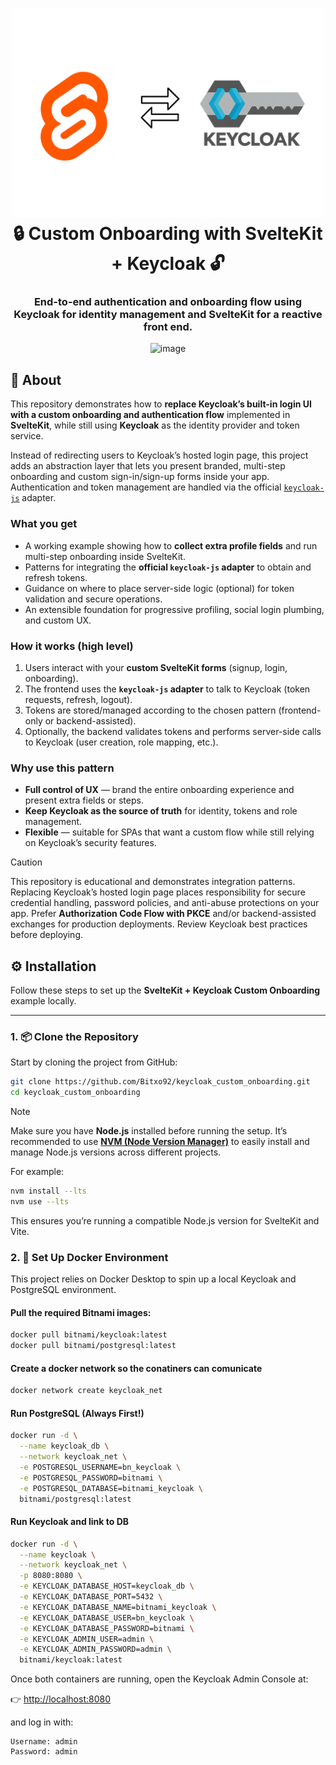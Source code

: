 <h1 align="center">
  <img src="images/svelte_keycloak.png" alt="Svelte + Keycloak Auth Flow" width="500"/>
  <br/>
  🔒 Custom Onboarding with SvelteKit + Keycloak 🔓
</h1>
<h3 align="center">
  End-to-end authentication and onboarding flow using <b>Keycloak</b> for identity management and <b>SvelteKit</b> for a reactive front end.
</h3>
<p align="center">
  <img width="1076" height="579" alt="image" src="https://github.com/user-attachments/assets/1f2b1ed8-95c7-4daa-8e2c-374005814c51" />
</p>

## 📝 About

This repository demonstrates how to **replace Keycloak’s built-in login UI with a custom onboarding and authentication flow** implemented in **SvelteKit**, while still using **Keycloak** as the identity provider and token service.

Instead of redirecting users to Keycloak’s hosted login page, this project adds an abstraction layer that lets you present branded, multi-step onboarding and custom sign-in/sign-up forms inside your app. Authentication and token management are handled via the official [`keycloak-js`](https://www.npmjs.com/package/keycloak-js) adapter.

### What you get

- A working example showing how to **collect extra profile fields** and run multi-step onboarding inside SvelteKit.
- Patterns for integrating the **official `keycloak-js` adapter** to obtain and refresh tokens.
- Guidance on where to place server-side logic (optional) for token validation and secure operations.
- An extensible foundation for progressive profiling, social login plumbing, and custom UX.

### How it works (high level)

1. Users interact with your **custom SvelteKit forms** (signup, login, onboarding).
2. The frontend uses the **`keycloak-js` adapter** to talk to Keycloak (token requests, refresh, logout).
3. Tokens are stored/managed according to the chosen pattern (frontend-only or backend-assisted).
4. Optionally, the backend validates tokens and performs server-side calls to Keycloak (user creation, role mapping, etc.).

### Why use this pattern

- **Full control of UX** — brand the entire onboarding experience and present extra fields or steps.
- **Keep Keycloak as the source of truth** for identity, tokens and role management.
- **Flexible** — suitable for SPAs that want a custom flow while still relying on Keycloak’s security features.

> [!CAUTION]
> This repository is educational and demonstrates integration patterns. Replacing Keycloak’s hosted login page places responsibility for secure credential handling, password policies, and anti-abuse protections on your app. Prefer **Authorization Code Flow with PKCE** and/or backend-assisted exchanges for production deployments. Review Keycloak best practices before deploying.

## ⚙️ Installation

Follow these steps to set up the **SvelteKit + Keycloak Custom Onboarding** example locally.

---

### 1. 📦 Clone the Repository

Start by cloning the project from GitHub:

```bash
git clone https://github.com/Bitxo92/keycloak_custom_onboarding.git
cd keycloak_custom_onboarding
```

> [!NOTE]
> Make sure you have **Node.js** installed before running the setup. It’s recommended to use **[NVM (Node Version Manager)](https://github.com/nvm-sh/nvm)** to easily install and manage Node.js versions across different projects.
>
> For example:
>
> ```bash
> nvm install --lts
> nvm use --lts
> ```
>
> This ensures you’re running a compatible Node.js version for SvelteKit and Vite.

### 2. 🐳 Set Up Docker Environment

This project relies on Docker Desktop to spin up a local Keycloak and PostgreSQL environment.

#### Pull the required Bitnami images:

```bash
docker pull bitnami/keycloak:latest
docker pull bitnami/postgresql:latest
```

#### Create a docker network so the conatiners can comunicate

```bash
docker network create keycloak_net
```

#### Run PostgreSQL (Always First!)

```bash
docker run -d \
  --name keycloak_db \
  --network keycloak_net \
  -e POSTGRESQL_USERNAME=bn_keycloak \
  -e POSTGRESQL_PASSWORD=bitnami \
  -e POSTGRESQL_DATABASE=bitnami_keycloak \
  bitnami/postgresql:latest

```

#### Run Keycloak and link to DB

```bash
docker run -d \
  --name keycloak \
  --network keycloak_net \
  -p 8080:8080 \
  -e KEYCLOAK_DATABASE_HOST=keycloak_db \
  -e KEYCLOAK_DATABASE_PORT=5432 \
  -e KEYCLOAK_DATABASE_NAME=bitnami_keycloak \
  -e KEYCLOAK_DATABASE_USER=bn_keycloak \
  -e KEYCLOAK_DATABASE_PASSWORD=bitnami \
  -e KEYCLOAK_ADMIN_USER=admin \
  -e KEYCLOAK_ADMIN_PASSWORD=admin \
  bitnami/keycloak:latest
```

Once both containers are running, open the Keycloak Admin Console at:

👉 [http://localhost:8080](http://localhost:8080)

and log in with:

```text
Username: admin
Password: admin
```
